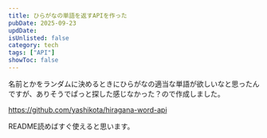 ```yaml
---
title: ひらがなの単語を返すAPIを作った
pubDate: 2025-09-23
updDate:
isUnlisted: false
category: tech
tags: ["API"]
showToc: false
---
```


名前とかをランダムに決めるときにひらがなの適当な単語が欲しいなと思ったんですが、ありそうでぱっと探した感じなかった？ので作成しました。  

https://github.com/yashikota/hiragana-word-api

README読めばすぐ使えると思います。  
